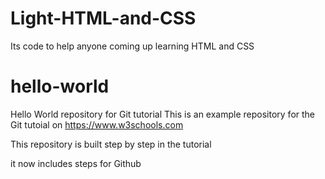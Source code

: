 # Light-HTML-and-CSS
Its code to help anyone coming up learning HTML and CSS


# hello-world

Hello World repository for Git tutorial
This is an example repository for the Git tutoial on https://www.w3schools.com

This repository is built step by step in the tutorial

it now includes steps for Github
